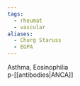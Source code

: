 ```yaml
---
tags:
  - rheumat
  - vascular
aliases:
  - Churg Staruss
  - EGPA
---
```

Asthma, Eosinophilia  
p-[[antibodies|ANCA]]
